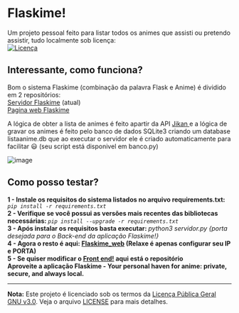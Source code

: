 # Flaskime!
Um projeto pessoal feito para listar todos os animes que assisti ou pretendo assistir, tudo localmente sob licença: <br>
[![Licença](https://www.gnu.org/graphics/gplv3-127x51.png)](https://www.gnu.org/licenses/gpl-3.0.html)

## Interessante, como funciona?
Bom o sistema Flaskime (combinação da palavra Flask e Anime) é dividido em 2 repositórios: 
<br> 
<a href="https://github.com/Atn4s/Flaskime_server">Servidor Flaskime</a> (atual)
<br> 
<a href="https://github.com/Atn4s/Flaskime_web">Pagina web Flaskime</a>
<br>
<p> A lógica de obter a lista de animes é feito apartir da API <a href="https://jikan.moe/"> Jikan </a>
e a lógica de gravar os animes é feito pelo banco de dados SQLite3 criando um database 
listaanime.db que ao executar o servidor ele é criado automaticamente para facilitar 😃 (seu script está disponivel em banco.py)

![image](https://github.com/Atn4s/Flaskime_server/assets/61942303/b2ce16a6-688b-4823-9a6e-79936e2ce8b3)


## Como posso testar?

<b> 1 - Instale os requisitos do sistema listados no arquivo requirements.txt: </b>
<i>``pip install -r requirements.txt ``</i>
<br>
<b> 2 - Verifique se você possui as versões mais recentes das bibliotecas necessárias: </b>
<i> ``pip install --upgrade -r requirements.txt ``</i>
<br>
<b> 3 - Após instalar os requisitos basta executar: </b>
<i> python3 servidor.py {porta desejada para o Back-end da aplicação Flaskime!} </i>
<br>
<b> 4 - Agora o resto é aqui: <a href="https://atn4s.github.io/Flaskime_web/">Flaskime_web</a> (Relaxe é apenas configurar seu IP e PORTA) </b> 
<br>
<b>5 - Se quiser modificar o <a href="https://github.com/Atn4s/Flaskime_web">Front end!</a> aqui está o repositório</b> 
<br>
<b> Aproveite a aplicação Flaskime - Your personal haven for anime: private, secure, and always local.</b>
<br>

---
**Nota:**
Este projeto é licenciado sob os termos da [Licença Pública Geral GNU v3.0](https://www.gnu.org/licenses/gpl-3.0.html). Veja o arquivo [LICENSE](LICENSE) para mais detalhes.
